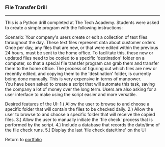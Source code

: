 ### File Transfer Drill
***

This is a Python drill completed at The Tech Academy.  Students were asked to create a simple program with the following instructions:

Scenario: Your company's users create or edit a collection of text files throughout the day. These text files represent data about customer 
orders.
Once per day, any files that are new, or that were edited within the previous 24 hours, must be sent to the home office. To facilitate this, 
these new or updated files need to be copied to a specific 'destination' folder on a computer, so that a special file transfer program can grab 
them and transfer them to the home office. The process of figuring out which files are new or recently edited, and copying them to the 'destination' 
folder, is currently being done manually. This is very expensive in terms of manpower.  
You have been asked to create a script that will automate this task, saving the company a lot of money over the long term. Users are also asking for a 
user interface to make using the script easier and more versatile. 

Desired features of the UI: 
1.) Allow the user to browse to and choose a specific folder that will 
contain the files to be checked daily. 
2.) Allow the user to browse to and choose a specific folder that will 
receive the copied files. 
3.) Allow the user to manually initiate the 'file check' process that 
is performed by the script.
4.) Include a database that records the date/time of the file check runs.
5.) Display the last 'file check date/time' on the UI
 
 
Return to [portfolio](https://github.com/Kari-M/Portfolio) 
